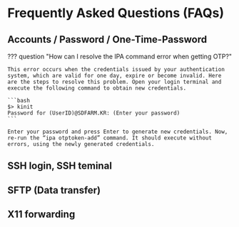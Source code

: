 # Frequently Asked Questions (FAQs)

## Accounts / Password / One-Time-Password

??? question "How can I resolve the IPA command error when getting OTP?"

    This error occurs when the credentials issued by your authentication system, which are valid for one day, expire or become invalid. Here are the steps to resolve this problem. Open your login terminal and execute the following command to obtain new credentials.
    
    ```bash
    $> kinit
    Password for (UserID)@SDFARM.KR: (Enter your password)
    ```

    Enter your password and press Enter to generate new credentials. Now, re-run the “ipa otptoken-add” command. It should execute without errors, using the newly generated credentials.

## SSH login, SSH teminal

## SFTP (Data transfer)

## X11 forwarding

